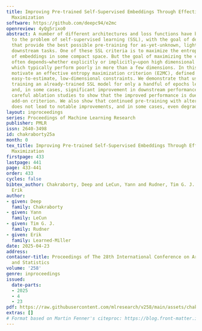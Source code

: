 ```yaml
---
title: Improving Pre-trained Self-Supervised Embeddings Through Effective Entropy
  Maximization
software: https://github.com/deepc94/e2mc
openreview: 4yQg5rixo0
abstract: A number of different architectures and loss functions have been applied
  to the problem of self-supervised learning (SSL), with the goal of developing embeddings
  that provide the best possible pre-training for as-yet-unknown, lightly supervised
  downstream tasks. One of these SSL criteria is to maximize the entropy of a set
  of embeddings in some compact space. But the goal of maximizing the embedding entropy
  often depends—whether explicitly or implicitly—upon high dimensional entropy estimates,
  which typically perform poorly in more than a few dimensions. In this paper, we
  motivate an effective entropy maximization criterion (E2MC), defined in terms of
  easy-to-estimate, low-dimensional constraints. We demonstrate that using it to continue
  training an already-trained SSL model for only a handful of epochs leads to a consistent
  and, in some cases, significant improvement in downstream performance. We perform
  careful ablation studies to show that the improved performance is due to the proposed
  add-on criterion. We also show that continued pre-training with alternative criteria
  does not lead to notable improvements, and in some cases, even degrades performance.
layout: inproceedings
series: Proceedings of Machine Learning Research
publisher: PMLR
issn: 2640-3498
id: chakraborty25a
month: 0
tex_title: Improving Pre-trained Self-Supervised Embeddings Through Effective Entropy
  Maximization
firstpage: 433
lastpage: 441
page: 433-441
order: 433
cycles: false
bibtex_author: Chakraborty, Deep and LeCun, Yann and Rudner, Tim G. J. and Learned-Miller,
  Erik
author:
- given: Deep
  family: Chakraborty
- given: Yann
  family: LeCun
- given: Tim G. J.
  family: Rudner
- given: Erik
  family: Learned-Miller
date: 2025-04-23
address:
container-title: Proceedings of The 28th International Conference on Artificial Intelligence
  and Statistics
volume: '258'
genre: inproceedings
issued:
  date-parts:
  - 2025
  - 4
  - 23
pdf: https://raw.githubusercontent.com/mlresearch/v258/main/assets/chakraborty25a/chakraborty25a.pdf
extras: []
# Format based on Martin Fenner's citeproc: https://blog.front-matter.io/posts/citeproc-yaml-for-bibliographies/
---
```


